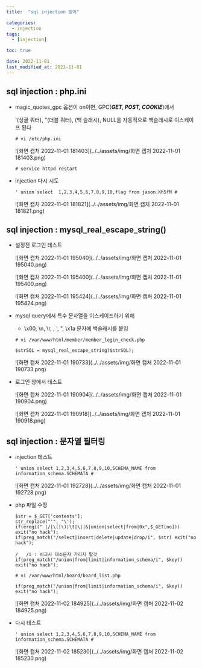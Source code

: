 ```yaml
---
title:  "sql injection 방어" 

categories:
  - injection
tags:
  - [injection]

toc: true

date: 2022-11-01
last_modified_at: 2022-11-01
---
```


## sql injection : php.ini

- magic_quotes_gpc 옵션이 on이면, GPC(***GET, POST, COOKIE***)에서

  '(싱글 쿼터), "(더블 쿼터), \(백 슬래시), NULL을 자동적으로 백슬래시로 이스케이프 된다

  ```
  # vi /etc/php.ini
  ```

  ![화면 캡처 2022-11-01 181403](../../assets/img/화면 캡처 2022-11-01 181403.png)

  ```
  # service httpd restart
  ```

- injection 다시 시도

  ```
  ' union select  1,2,3,4,5,6,7,8,9,10,flag from jason.Kh5fM #
  ```

  ![화면 캡처 2022-11-01 181821](../../assets/img/화면 캡처 2022-11-01 181821.png)







## sql injection : mysql_real_escape_string()

- 설정전 로그인 테스트

  ![화면 캡처 2022-11-01 195040](../../assets/img/화면 캡처 2022-11-01 195040.png)

  ![화면 캡처 2022-11-01 195400](../../assets/img/화면 캡처 2022-11-01 195400.png)
  
  ![화면 캡처 2022-11-01 195424](../../assets/img/화면 캡처 2022-11-01 195424.png)
  
- mysql query에서 특수 문자열을 이스케이프하기 위해

  - \x00, \n, \r, \, ', ", \x1a 문자에 백슬래시를 붙임

  ```
  # vi /var/www/html/member/member_login_check.php
  
  $strSQL = mysql_real_escape_string($strSQL);
  ```

  ![화면 캡처 2022-11-01 190733](../../assets/img/화면 캡처 2022-11-01 190733.png)

- 로그인 창에서 테스트

  ![화면 캡처 2022-11-01 190904](../../assets/img/화면 캡처 2022-11-01 190904.png)

  ![화면 캡처 2022-11-01 190918](../../assets/img/화면 캡처 2022-11-01 190918.png)

  

## sql injection : 문자열 필터링

- injection 테스트

  ```
  ' union select 1,2,3,4,5,6,7,8,9,10,SCHEMA_NAME from information_schema.SCHEMATA #
  ```

  ![화면 캡처 2022-11-01 192728](../../assets/img/화면 캡처 2022-11-01 192728.png)

- php 파일 수정

  ```
  $str = $_GET['contents'];
  str_replace("'", "\');
  if(eregi(" |/|\(|\)|\t|\||&|union|select|from|0x",$_GET[no])) exit("no hack");
  if(preg_match("/select|insert|delete|update|drop/i", $str) exit("no hack");
  
  /   /i : 비교시 대소문자 가리지 말것
  if(preg_match("/union|from|limit|information_schema/i", $key)) exit("no hack");
  ```
  
  ```
  # vi /var/www/html/board/board_list.php
  
  if(preg_match("/union|from|limit|information_schema/i", $key)) exit("no hack");
  ```
  
  ![화면 캡처 2022-11-02 184925](../../assets/img/화면 캡처 2022-11-02 184925.png)

- 다시 테스트

  ```
  ' union select 1,2,3,4,5,6,7,8,9,10,SCHEMA_NAME from information_schema.SCHEMATA #
  ```

  ![화면 캡처 2022-11-02 185230](../../assets/img/화면 캡처 2022-11-02 185230.png)
